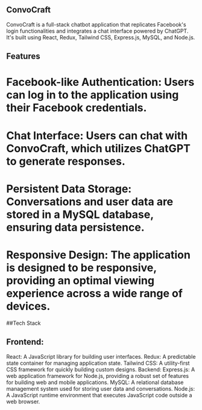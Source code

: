 ## ConvoCraft

ConvoCraft is a full-stack chatbot application that replicates Facebook's login functionalities and integrates a chat interface powered by ChatGPT. It's built using React, Redux, Tailwind CSS, Express.js, MySQL, and Node.js.

## Features
# Facebook-like Authentication: Users can log in to the application using their Facebook credentials.
# Chat Interface: Users can chat with ConvoCraft, which utilizes ChatGPT to generate responses.
# Persistent Data Storage: Conversations and user data are stored in a MySQL database, ensuring data persistence.
# Responsive Design: The application is designed to be responsive, providing an optimal viewing experience across a wide range of devices.
##Tech Stack

## Frontend:
React: A JavaScript library for building user interfaces.
Redux: A predictable state container for managing application state.
Tailwind CSS: A utility-first CSS framework for quickly building custom designs.
Backend:
Express.js: A web application framework for Node.js, providing a robust set of features for building web and mobile applications.
MySQL: A relational database management system used for storing user data and conversations.
Node.js: A JavaScript runtime environment that executes JavaScript code outside a web browser.
